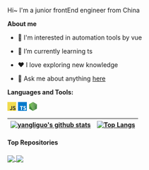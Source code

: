 Hi~ I'm a junior frontEnd engineer from China

**About me**

- 👀 I'm interested in automation tools by vue
 
- 🌱 I’m currently learning ts

- ❤️ I love exploring new knowledge

- 💬 Ask me about anything [here](https://github.com/YangLG-7/WIP/issues)

**Languages and Tools:**  

<code><img height="20" src="https://raw.githubusercontent.com/github/explore/80688e429a7d4ef2fca1e82350fe8e3517d3494d/topics/javascript/javascript.png"></code>
<code><img height="20" src="https://raw.githubusercontent.com/github/explore/80688e429a7d4ef2fca1e82350fe8e3517d3494d/topics/typescript/typescript.png"></code>
<code><img height="20" src="https://raw.githubusercontent.com/github/explore/80688e429a7d4ef2fca1e82350fe8e3517d3494d/topics/nodejs/nodejs.png"></code>    

| <a href="#"><img align="center" src="https://github-readme-stats.vercel.app/api?username=YangLG-7&count_private=true&show_icons=true&theme=buefy&hide_border=true" alt="yangliguo's github stats" /></a> | <a href="#"><img align="center" src="https://github-readme-stats.vercel.app/api/top-langs/?username=YangLG-7&theme=buefy&hide_border=true&layout=compact&count_private=true" alt="Top Langs" /></a> |
| ------------- | ------------- |

#### Top Repositories

<a href="https://github.com/YangLG-7/learn_ES">
  <img align="center" src="https://github-readme-stats.vercel.app/api/pin/?username=YangLG-7&repo=learn_ES&theme=buefy" />
</a>
<a href="https://github.com/YangLG-7/learn_TS">
  <img align="center" src="https://github-readme-stats.vercel.app/api/pin/?username=YangLG-7&repo=learn_TS&theme=buefy" />
</a>

<br />
<br />
<!---
YangLG-7/YangLG-7 is a ✨ special ✨ repository because its `README.md` (this file) appears on your GitHub profile.
You can click the Preview link to take a look at your changes.
--->
